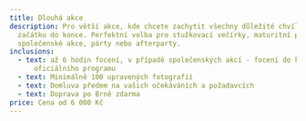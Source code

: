 ```yaml
---
title: Dlouhá akce
description: Pro větší akce, kde chcete zachytit všechny důležité chvíle od
  začátku do konce. Perfektní volba pro stužkovací večírky, maturitní plesy,
  společenské akce, párty nebo afterparty.
inclusions:
  - text: až 6 hodin focení, v případě společenských akcí - focení do konce
      oficiálního programu
  - text: Minimálně 100 upravených fotografií
  - text: Domluva předem na vašich očekáváních a požadavcích
  - text: Doprava po Brně zdarma
price: Cena od 6 000 Kč
---
```

